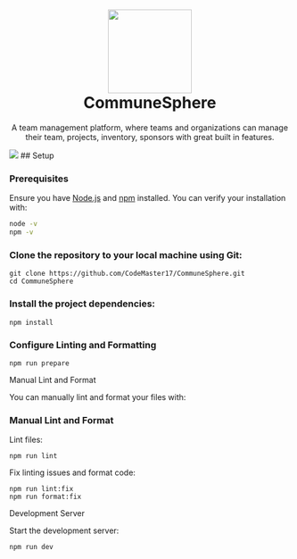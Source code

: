 <h1 align="center"><img height="150" src="https://commune-sphere-mauve.vercel.app/logo.png" /><br>CommuneSphere</h1>

<p align="center">
A team management platform, where teams and organizations can manage their team, projects, inventory, sponsors with great built in features.
</p>

<img  src="https://commune-sphere-mauve.vercel.app/thumbnail.png" />
## Setup

### Prerequisites

Ensure you have [Node.js](https://nodejs.org/) and [npm](https://www.npmjs.com/) installed. You can verify your installation with:

```bash
node -v
npm -v
```

### Clone the repository to your local machine using Git:

```
git clone https://github.com/CodeMaster17/CommuneSphere.git
cd CommuneSphere
```

### Install the project dependencies:

```
npm install
```

### Configure Linting and Formatting

```
npm run prepare
```

Manual Lint and Format

You can manually lint and format your files with:

### Manual Lint and Format

Lint files:

```
npm run lint
```

Fix linting issues and format code:

```
npm run lint:fix
npm run format:fix
```

Development Server

Start the development server:

```
npm run dev
```
